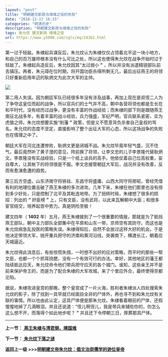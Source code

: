 ```yaml
---
layout: "post"
title: "明朝建文新政与靖难之役的失败"
date: "2018-12-17 16:15"
categories: "明清历史"
description: "明朝建文新政与靖难之役的失败"
tags: 朱允炆 建文新政 靖难之役
url: https://www.y5000.com/zgls/mq/24262.html
---
```






第一过于轻敌。朱棣起兵谋反后，朱允炆认为朱棣仅仅占领着北平这一块小地方，和自己的百万雄师根本没有什么可比之处，所以这也使得朱允炆在战争开始时过于轻敌了。朱棣起兵造反后，朱允炆因其“太过弱小
**”** ，所以并没有派遣精锐部队前去镇压。再者，朱元璋在位时期，将开国功臣杀得所剩无几，最后出征燕王的将领只好重新启用年迈的耿炳文为此次大军的主帅。

![](https://img.y5000.com/uploads/allimg/170725/12-1FH510024C53.jpg)

第二用人失误。因为朝廷军队已经很多年没有涉及战事，再加上现在是叔侄二人为了争夺这皇位而起的战争，所以官兵们的士气并不高，朝中各营将领也都是生长在和平时代，没有经历过战争，更没有丰富的作战经验；而朱棣的部下则是跟随燕王南征北战多年，有着丰富的战斗经验，兵力强盛，军纪严明，官兵联系紧密，实为虎狼之师。朱允炆想要实施“削藩
**”** 政策，但是又不愿意背负杀害自己皇叔的骂名。朱允炆的态度不坚定，直接影响了整个出征大军的心态，所以这场战争的失败也在情理之中了。

朝廷大军在河北连遭惨败，耿炳文更是闭城不战。朱允炆毕竟年轻气盛，沉不住气，最后竟然听了黄子澄的意见，阵前换了将领，让李文忠的儿子李景隆代替耿炳文。李景隆没有实战经验，只是一个纸上谈兵的高手。他依仗着自己位高权重，妄自尊大，让其帐下的将领很是不服。李文忠接管朝廷大军后，战况并没有改善，反而有愈演愈遭的趋势。

第三后方空虚。山东济南守将铁铉、东昌守将盛庸、山西大同守将房昭，曾经凭借有利的地理位置击破了燕王朱棣的多次进攻。几年下来，朱棣在他们那里也没有捞到多少好处，只是控制了北平及其毗连地带。为了扭转时局，朱棣想了很多的损招：列出的
**“** 奸臣榜 **”** 上，只有文臣，没有武将，以此来瓦解朝中大臣；和很多宦官结交，培养起宫中势力。真是阴险至极！

建文四年（ **1402**
年）五月，燕王朱棣接到了一个很重要的情报，那就是为了抵挡燕王部队，朝中主力部队全部集中在平原和山东一带，京师空有其防守。而这也是朱允炆病急乱投医的策略失误。朱棣得知后，自然不会放过这样大好的机会。于是他决定带领大军，抛开重兵把守的济南和黄河沿线，突袭南下，横渡长江，朝着应天城逼近。

朱允炆得此消息后，有些惊慌失措，一时想不出好的应对策略，而平时的那些一帮文臣，也都一个个抓耳挠腮，没有一个有效可行的办法。幸好，其他地区的藩王都陆续抵达应天，朱允炆命令他们带兵把守应天的各个城门。谁知，这些亲王并不是前来保护帝王的，而是为了配合朱棣的大军攻城，来了个里应外合，最终使得京都沦陷。

据说，朱棣攻进皇宫的那晚，整个皇宫成了一片火海，胜利者朱棣派人四处搜索朱允炆的影子，除了找到一具早就已经面目全非的尸体外，再也寻不到和朱允炆有关联的事情。所以也由此认定，这具尸体便是那朱允炆。朱棣看着眼前的尸体，还假惺惺地掉了几滴眼泪，并且还说道：“侄儿啊侄儿，我是带兵来辅佐你的，你怎么这么想不开，而落得个如此地步呢？
**”** 并且还下令停朝三日，厚葬那具尸体。

* * *

**上一节：**[ **燕王朱棣与清君侧，靖国难**](https://www.y5000.com/zgls/mq/24261.html)

**下一节：**[ **朱允炆下落之谜**](https://www.y5000.com/zgls/mq/24263.html)

**返回上一级 >>>[明朝建文帝朱允炆：倡文治崇儒学的逊位皇帝](https://www.y5000.com/zgls/mq/24265.html)**
